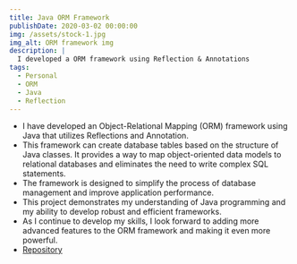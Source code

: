 ```yaml
---
title: Java ORM Framework
publishDate: 2020-03-02 00:00:00
img: /assets/stock-1.jpg
img_alt: ORM framework img
description: |
  I developed a ORM framework using Reflection & Annotations
tags:
  - Personal
  - ORM
  - Java
  - Reflection
---
```


- I have developed an Object-Relational Mapping (ORM) framework using Java that utilizes Reflections and Annotation. 
- This framework can create database tables based on the structure of Java classes. It provides a way to map object-oriented data models to relational databases and eliminates the need to write complex SQL statements.
- The framework is designed to simplify the process of database management and improve application performance. 
- This project demonstrates my understanding of Java programming and my ability to develop robust and efficient frameworks. 
- As I continue to develop my skills, I look forward to adding more advanced features to the ORM framework and making it even more powerful.
- [Repository](https://github.com/Pethum-Jeewantha/simple-orm-framework)
